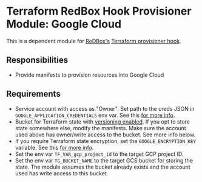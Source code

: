 # Terraform RedBox Hook Provisioner Module: Google Cloud

This is a dependent module for [ReDBox's](https://www.redboxresearchdata.com.au) [Terraform provisioner hook](https://github.com/redbox-mint/redbox-hook-terraform).  

## Responsibilities

- Provide manifests to provision resources into Google Cloud

## Requirements

- Service account with access as "Owner". Set path to the creds JSON in `GOOGLE_APPLICATION_CREDENTIALS` env var. See this [for more info](https://registry.terraform.io/providers/hashicorp/google/latest/docs/guides/getting_started#adding-credentials).
- Bucket for Terraform state with [versioning enabled](https://cloud.google.com/storage/docs/gsutil/commands/versioning). If you opt to store state somewhere else, modify the manifests. Make sure the account used above has owner/write access to the bucket. See more info below.
- If you require Terraform state encryption, set the `GOOGLE_ENCRYPTION_KEY` variable. See this [for more info](https://cloud.google.com/storage/docs/encryption/customer-supplied-keys).
- Set the env var `TF_VAR_gcp_project_id` to the target GCP project ID.
- Set the env var `TG_BUCKET_NAME` to the target GCS bucket for storing the state. The module assumes the bucket already exists and the account used has write access to this bucket.
